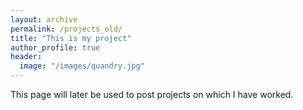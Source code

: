 ```yaml
---
layout: archive
permalink: /projects_old/
title: "This is my project"
author_profile: true
header:
  image: "/images/quandry.jpg"
---
```


This page will later be used to post projects on which I have worked.

<!---
{% include group-by-array collection=site.posts field="tags" %}

{% for tag in group_names %}
  {% assign posts = group_items[forloop.index0] %}
  <h2 id="{{ tag | slugify }}" class="archive__subtitle">{{ tag }}</h2>
  {% for post in posts %}
    {% include archive-single.html %}
  {% endfor %}
{% endfor %}
--->
